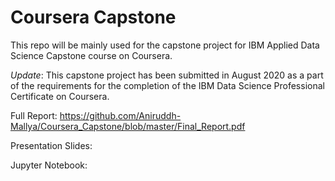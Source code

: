 # Coursera Capstone

This repo will be mainly used for the capstone project for IBM Applied Data Science Capstone course on Coursera.

*Update*: This capstone project has been submitted in August 2020 as a part of the requirements for the completion of the IBM Data Science Professional Certificate on Coursera.

Full Report: https://github.com/Aniruddh-Mallya/Coursera_Capstone/blob/master/Final_Report.pdf

Presentation Slides:

Jupyter Notebook:

